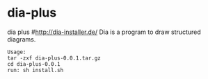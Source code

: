 # dia-plus
dia plus
#http://dia-installer.de/
Dia is a program to draw structured diagrams.

```
Usage: 
tar -zxf dia-plus-0.0.1.tar.gz
cd dia-plus-0.0.1
run: sh install.sh

